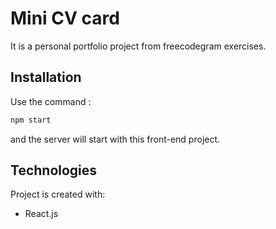 # Mini CV card

It is a personal portfolio project from freecodegram exercises.

## Installation

Use the command :

```bash
npm start
```
and the server will start with this front-end project.

## Technologies
Project is created with:
* React.js


